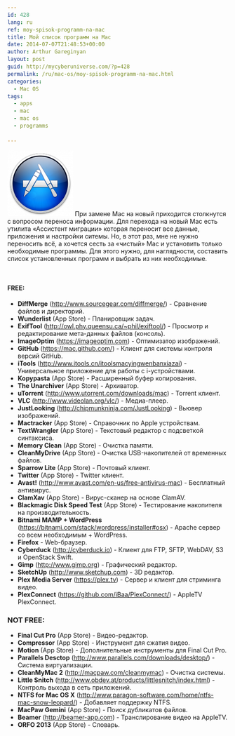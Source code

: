 ```yaml
---
id: 428
lang: ru
ref: moy-spisok-programm-na-mac
title: Мой список программ на Mac
date: 2014-07-07T21:48:53+00:00
author: Arthur Gareginyan
layout: post
guid: http://mycyberuniverse.com/?p=428
permalink: /ru/mac-os/moy-spisok-programm-na-mac.html
categories:
  - Mac OS
tags:
  - apps
  - mac
  - mac os
  - programms

---
```


![thumb](/images/Mac-App-Store-icon-150x150.png)
При замене Mac на новый приходится столкнутся с вопросом переноса информации. Для перехода на новый Mac есть утилита «Ассистент миграции» которая переносит все данные, приложения и настройки ситемы. Но, в этот раз, мне не нужно переносить всё, а хочется сесть за «чистый» Mac и установить только необходимые программы. Для этого нужно, для наглядности, составить список установленных программ и выбрать из них необходимые.

<br>

#### FREE:

* **DiffMerge** (<a title="http://www.sourcegear.com/diffmerge/" href="http://www.sourcegear.com/diffmerge/" target="_blank">http://www.sourcegear.com/diffmerge/</a>) - Сравнение файлов и директорий.
* **Wunderlist** (App Store) - Планировщик задач.
* **ExifTool** (<a title="http://owl.phy.queensu.ca/~phil/exiftool/" href="http://owl.phy.queensu.ca/~phil/exiftool/" target="_blank">http://owl.phy.queensu.ca/~phil/exiftool/</a>) - Просмотр и редактирование мета-данных файлов (консоль).
* **ImageOptim** (<a title="https://imageoptim.com" href="https://imageoptim.com" target="_blank">https://imageoptim.com</a>) - Оптимизатор изображений.
* **GitHub** (<a title="https://mac.github.com/" href="https://mac.github.com/" target="_blank">https://mac.github.com/</a>) - Клиент для системы контроля версий GitHub.
* **iTools** (<a title="http://www.itools.cn/itoolsmacyingwenbanxiazai" href="http://www.itools.cn/itoolsmacyingwenbanxiazai" target="_blank">http://www.itools.cn/itoolsmacyingwenbanxiazai</a>) - Универсальное приложение для работы с i-устройствами.
* **Kopypasta** (App Store) - Расширенный буфер копирования.
* **The Unarchiver** (App Store) - Архиватор.
* **uTorrent** (<a title="http://www.utorrent.com/downloads/mac" href="http://www.utorrent.com/downloads/mac" target="_blank">http://www.utorrent.com/downloads/mac</a>) - Torrent клиент.
* **VLC** (<a title="http://www.videolan.org/vlc/" href="http://www.videolan.org/vlc/" target="_blank">http://www.videolan.org/vlc/</a>) - Медиа-плеер.
* **JustLooking** (<a title="http://chipmunkninja.com/JustLooking" href="http://chipmunkninja.com/JustLooking" target="_blank">http://chipmunkninja.com/JustLooking</a>) - Вьювер изображений.
* **Mactracker** (App Store) - Справочник по Apple устройствам.
* **TextWrangler** (App Store) - Текстовый редактор с подсветкой синтаксиса.
* **Memory Clean** (App Store) - Очистка памяти.
* **CleanMyDrive** (App Store) - Очистка USB-накопителей от временных файлов.
* **Sparrow Lite** (App Store) - Почтовый клиент.
* **Twitter** (App Store) - Twitter клиент.
* **Avast!** (<a title="http://www.avast.com/en-us/free-antivirus-mac" href="http://www.avast.com/en-us/free-antivirus-mac" target="_blank">http://www.avast.com/en-us/free-antivirus-mac</a>) - Бесплатный антивирус.
* **ClamXav** (App Store) - Вирус-сканер на основе ClamAV.
* **Blackmagic Disk Speed Test** (App Store) - Тестирование накопителя на производительность.
* **Bitnami MAMP + WordPress** (<a title="https://bitnami.com/stack/wordpress/installer#osx" href="https://bitnami.com/stack/wordpress/installer#osx" target="_blank">https://bitnami.com/stack/wordpress/installer#osx</a>) - Apache сервер со всем необходимым + WordPress.
* **Firefox** - Web-браузер.
* **Cyberduck** (<a title="http://cyberduck.io" href="http://cyberduck.io" target="_blank">http://cyberduck.io</a>) - Клиент для FTP, SFTP, WebDAV, S3 и OpenStack Swift.
* **Gimp** (<a title="http://www.gimp.org" href="http://www.gimp.org" target="_blank">http://www.gimp.org</a>) - Графический редактор.
* **SketchUp** (<a title="http://www.sketchup.com" href="http://www.sketchup.com" target="_blank">http://www.sketchup.com</a>) - 3D редактор.
* **Plex Media Server** (<a title="https://plex.tv" href="https://plex.tv" target="_blank">https://plex.tv</a>) - Сервер и клиент для стриминга видео.
* **PlexConnect** (<a title="https://github.com/iBaa/PlexConnect/" href="https://github.com/iBaa/PlexConnect/" target="_blank">https://github.com/iBaa/PlexConnect/</a>) - AppleTV PlexConnect.


### NOT FREE:

* **Final Cut Pro** (App Store) - Видео-редактор.
* **Compressor** (App Store) - Инструмент для сжатия видео.
* **Motion** (App Store) - Дополнительные инструменты для Final Cut Pro.
* **Parallels Desctop** (<a title="http://www.parallels.com/downloads/desktop/" href="http://www.parallels.com/downloads/desktop/" target="_blank">http://www.parallels.com/downloads/desktop/</a>) - Система виртуализации.
* **CleanMyMac 2** (<a title="http://macpaw.com/cleanmymac" href="http://macpaw.com/cleanmymac" target="_blank">http://macpaw.com/cleanmymac</a>) - Очистка системы.
* **Little Snitch** (<a title="http://www.obdev.at/products/littlesnitch/index.html" href="http://www.obdev.at/products/littlesnitch/index.html" target="_blank">http://www.obdev.at/products/littlesnitch/index.html</a>) - Контроль выхода в сеть приложений.
* **NTFS for Mac OS X** (<a title="http://www.paragon-software.com/home/ntfs-mac-snow-leopard/" href="http://www.paragon-software.com/home/ntfs-mac-snow-leopard/" target="_blank">http://www.paragon-software.com/home/ntfs-mac-snow-leopard/</a>) - Добавляет поддержку NTFS.
* **MacPaw Gemini** (App Store) - Поиск дубликатов файлов.
* **Beamer** (<a title="http://beamer-app.com" href="http://beamer-app.com" target="_blank">http://beamer-app.com</a>) - Транслирование видео на AppleTV.
* **ORFO 2013** (App Store) - Словарь.
